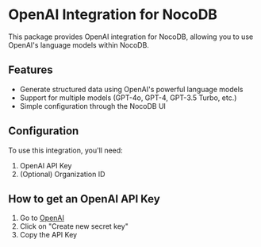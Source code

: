 # OpenAI Integration for NocoDB

This package provides OpenAI integration for NocoDB, allowing you to use OpenAI's language models within NocoDB.

## Features

- Generate structured data using OpenAI's powerful language models
- Support for multiple models (GPT-4o, GPT-4, GPT-3.5 Turbo, etc.)
- Simple configuration through the NocoDB UI

## Configuration

To use this integration, you'll need:

1. OpenAI API Key
2. (Optional) Organization ID

## How to get an OpenAI API Key

1. Go to [OpenAI](https://platform.openai.com/api-keys)
2. Click on "Create new secret key"
3. Copy the API Key
